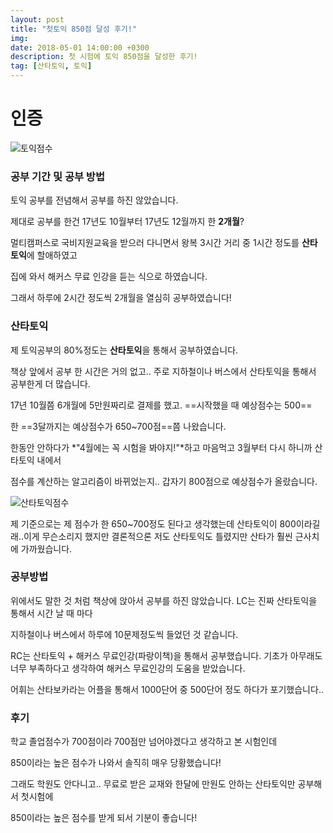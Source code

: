 ```yaml
---
layout: post
title: "첫토익 850점 달성 후기!"
img: 
date: 2018-05-01 14:00:00 +0300
description: 첫 시험에 토익 850점을 달성한 후기!
tag: [산타토익, 토익]
---
```


# 인증

![토익점수]({{site.url}}/assets/img/toeicscore2.png)

### 공부 기간 및 공부 방법

토익 공부를 전념해서 공부를 하진 않았습니다.

제대로 공부를 한건 17년도 10월부터 17년도 12월까지 한 **2개월**?

멀티캠퍼스로 국비지원교육을 받으러 다니면서 왕복 3시간 거리 중 1시간 정도를 **산타토익**에 할애하였고

집에 와서 해커스 무료 인강을 듣는 식으로 하였습니다.

그래서 하루에 2시간 정도씩 2개월을 열심히 공부하였습니다!



### 산타토익

제 토익공부의 80%정도는 **산타토익**을 통해서 공부하였습니다.

책상 앞에서 공부 한 시간은 거의 없고.. 주로 지하철이나 버스에서 산타토익을 통해서 공부한게 더 많습니다.

17년 10월쯤 6개월에 5만원짜리로 결제를 했고. ==시작했을 때 예상점수는 500== 

한 ==3달까지는 예상점수가 650~700점==쯤 나왔습니다.

한동안 안하다가 *"4월에는 꼭 시험을 봐야지!"*하고 마음먹고 3월부터 다시 하니까 산타토익 내에서

점수를 계산하는 알고리즘이 바뀌었는지.. 갑자기 800점으로 예상점수가 올랐습니다.

![산타토익점수]({{site.url}}/assets/img/santatoeicscore.jpg)

제 기준으로는 제 점수가 한 650~700정도 된다고 생각했는데 산타토익이 800이라길래..이게 무슨소리지 했지만 결론적으론 저도 산타토익도 틀렸지만 산타가 훨씬 근사치에 가까웠습니다.

### 공부방법

위에서도 말한 것 처럼 책상에 앉아서 공부를 하진 않았습니다. LC는 진짜 산타토익을 통해서 시간 날 때 마다

지하철이나 버스에서 하루에 10문제정도씩 들었던 것 같습니다.

RC는 산타토익 + 해커스 무료인강(파랑이책)을 통해서 공부했습니다. 기초가 아무래도 너무 부족하다고 생각하여 해커스 무료인강의 도움을 받았습니다.

어휘는 산타보카라는 어플을 통해서 1000단어 중 500단어 정도 하다가 포기했습니다..

### 후기

학교 졸업점수가 700점이라 700점만 넘어야겠다고 생각하고 본 시험인데

850이라는 높은 점수가 나와서 솔직히 매우 당황했습니다!

그래도 학원도 안다니고.. 무료로 받은 교재와 한달에 만원도 안하는 산타토익만 공부해서 첫시험에

850이라는 높은 점수를 받게 되서 기분이 좋습니다!